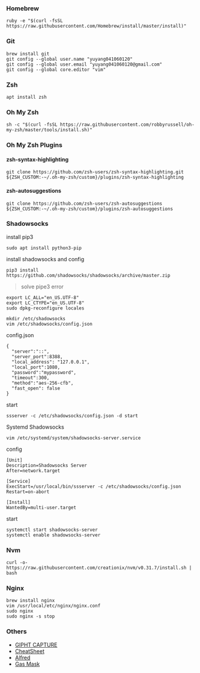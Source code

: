 ### Homebrew
```
ruby -e "$(curl -fsSL https://raw.githubusercontent.com/Homebrew/install/master/install)"
```

### Git
```
brew install git
git config --global user.name "yuyang041060120"
git config --global user.email "yuyang041060120@gmail.com"
git config --global core.editor "vim"
```

### Zsh
```
apt install zsh
```

### Oh My Zsh
```
sh -c "$(curl -fsSL https://raw.githubusercontent.com/robbyrussell/oh-my-zsh/master/tools/install.sh)"
```

### Oh My Zsh Plugins

#### zsh-syntax-highlighting
```
git clone https://github.com/zsh-users/zsh-syntax-highlighting.git ${ZSH_CUSTOM:-~/.oh-my-zsh/custom}/plugins/zsh-syntax-highlighting
```

#### zsh-autosuggestions
```
git clone https://github.com/zsh-users/zsh-autosuggestions ${ZSH_CUSTOM:-~/.oh-my-zsh/custom}/plugins/zsh-autosuggestions
```

### Shadowsocks
install pip3
```
sudo apt install python3-pip
```
install shadowsocks and config
```
pip3 install https://github.com/shadowsocks/shadowsocks/archive/master.zip
```
> solve pipe3 error
```
export LC_ALL="en_US.UTF-8"
export LC_CTYPE="en_US.UTF-8"
sudo dpkg-reconfigure locales
```
```
mkdir /etc/shadowsocks
vim /etc/shadowsocks/config.json
```
config.json
```
{
  "server":"::",
  "server_port":8388,
  "local_address": "127.0.0.1",
  "local_port":1080,
  "password":"mypassword",
  "timeout":300,
  "method":"aes-256-cfb",
  "fast_open": false
}
```
start
```
ssserver -c /etc/shadowsocks/config.json -d start
```
Systemd Shadowsocks
```
vim /etc/systemd/system/shadowsocks-server.service
```
config 
```
[Unit]
Description=Shadowsocks Server
After=network.target

[Service]
ExecStart=/usr/local/bin/ssserver -c /etc/shadowsocks/config.json
Restart=on-abort

[Install]
WantedBy=multi-user.target
```
start
```
systemctl start shadowsocks-server
systemctl enable shadowsocks-server
```

### Nvm
```
curl -o- https://raw.githubusercontent.com/creationix/nvm/v0.31.7/install.sh | bash
```

### Nginx
```
brew install nginx
vim /usr/local/etc/nginx/nginx.conf
sudo nginx
sudo nginx -s stop
```

### Others
- [GIPHT CAPTURE](https://itunes.apple.com/us/app/giphy-capture.-the-gif-maker/id668208984?mt=12)
- [CheatSheet](https://www.mediaatelier.com/CheatSheet/)
- [Alfred](https://www.alfredapp.com/)
- [Gas Mask](https://github.com/2ndalpha/gasmask)

